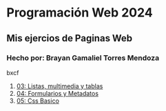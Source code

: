 # Programación Web 2024
## Mis ejercios de Paginas Web
### Hecho por: Brayan Gamaliel Torres Mendoza

bxcf

1.  [03: Listas, multimedia y tablas](02_listas_multimedia_tablas/index.html)
2.  [04: Formularios y Metadatos](03_formularios_y_metadatos/index.html)
3.  [05: Css Basico](05_css_basico/index.html)





